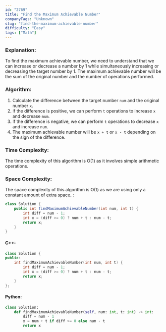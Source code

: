 ```yaml
---
id: "2769"
title: "Find the Maximum Achievable Number"
companyTags: "Unknown"
slug: "find-the-maximum-achievable-number"
difficulty: "Easy"
tags: ["Math"]
---
```


### Explanation:
To find the maximum achievable number, we need to understand that we can increase or decrease a number by 1 while simultaneously increasing or decreasing the target number by 1. The maximum achievable number will be the sum of the original number and the number of operations performed.

### Algorithm:
1. Calculate the difference between the target number `num` and the original number `x`.
2. If the difference is positive, we can perform `t` operations to increase `x` and decrease `num`.
3. If the difference is negative, we can perform `t` operations to decrease `x` and increase `num`.
4. The maximum achievable number will be `x + t` or `x - t` depending on the sign of the difference.

### Time Complexity:
The time complexity of this algorithm is O(1) as it involves simple arithmetic operations.

### Space Complexity:
The space complexity of this algorithm is O(1) as we are using only a constant amount of extra space.
:
```java
class Solution {
    public int findMaximumAchievableNumber(int num, int t) {
        int diff = num - 1;
        int x = (diff >= 0) ? num + t : num - t;
        return x;
    }
}
```

#### C++:
```cpp
class Solution {
public:
    int findMaximumAchievableNumber(int num, int t) {
        int diff = num - 1;
        int x = (diff >= 0) ? num + t : num - t;
        return x;
    }
};
```

#### Python:
```python
class Solution:
    def findMaximumAchievableNumber(self, num: int, t: int) -> int:
        diff = num - 1
        x = num + t if diff >= 0 else num - t
        return x
```